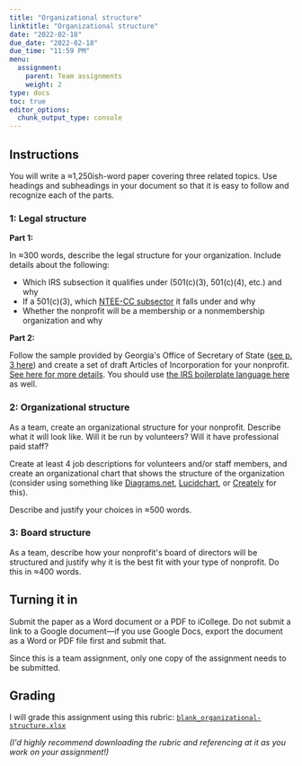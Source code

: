 ```yaml
---
title: "Organizational structure"
linktitle: "Organizational structure"
date: "2022-02-18"
due_date: "2022-02-18"
due_time: "11:59 PM"
menu:
  assignment:
    parent: Team assignments
    weight: 2
type: docs
toc: true
editor_options: 
  chunk_output_type: console
---
```


## Instructions

You will write a ≈1,250ish-word paper covering three related topics. Use headings and subheadings in your document so that it is easy to follow and recognize each of the parts.

### 1: Legal structure

**Part 1:** 

In ≈300 words, describe the legal structure for your organization. Include details about the following:

- Which IRS subsection it qualifies under (501(c)(3), 501(c)(4), etc.) and why
- If a 501(c)(3), which [NTEE-CC subsector](https://nccs.urban.org/project/national-taxonomy-exempt-entities-ntee-codes) it falls under and why
- Whether the nonprofit will be a membership or a nonmembership organization and why

**Part 2:**

Follow the sample provided by Georgia's Office of Secretary of State ([see p. 3 here](https://web.archive.org/web/20220213134129/https://sos.ga.gov/corporations/acrobat/applications/Filing%20Procedure%20-%20Corporation.pdf)) and create a set of draft Articles of Incorporation for your nonprofit. [See here for more details](https://www.nolo.com/legal-encyclopedia/forming-nonprofit-corporation-georgia-36059.html#four). You should use [the IRS boilerplate language here](https://www.irs.gov/charities-non-profits/suggested-language-for-corporations-and-associations) as well.


### 2: Organizational structure

As a team, create an organizational structure for your nonprofit. Describe what it will look like. Will it be run by volunteers? Will it have professional paid staff? 

Create at least 4 job descriptions for volunteers and/or staff members, and create an organizational chart that shows the structure of the organization (consider using something like [Diagrams.net](https://www.diagrams.net/), [Lucidchart](https://www.lucidchart.com/pages/home), or [Creately](https://creately.com/) for this).

Describe and justify your choices in ≈500 words.


### 3: Board structure

As a team, describe how your nonprofit's board of directors will be structured and justify why it is the best fit with your type of nonprofit. Do this in ≈400 words.


## Turning it in

Submit the paper as a Word document or a PDF to iCollege. Do not submit a link to a Google document—if you use Google Docs, export the document as a Word or PDF file first and submit that.

Since this is a team assignment, only one copy of the assignment needs to be submitted.


## Grading

I will grade this assignment using this rubric: [`blank_organizational-structure.xlsx`](/files/blank_organizational-structure.xlsx)

*(I'd highly recommend downloading the rubric and referencing at it as you work on your assignment!)*
